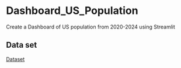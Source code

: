 # Dashboard_US_Population
Create a Dashboard of US population from 2020-2024 using Streamlit

## Data set
[Dataset](https://www2.census.gov/programs-surveys/popest/datasets/2020-2024/state/totals/NST-EST2024-ALLDATA.csv)
